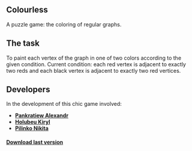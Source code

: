 Colourless
--------------------
A puzzle game: the coloring of regular graphs.

The task
--------------------
To paint each vertex of the graph in one of two colors according to the given condition.
Current condition: each red vertex is adjacent to exactly two reds and each black vertex is adjacent to exactly two red vertices.

Developers
--------------------
In the development of this chic game involved:
+ [**Pankratiew Alexandr**](https://vk.com/sasha_pankratiew)
+ [**Holubeu Kiryl**](https://vk.com/smertowing)
+ [**Pilinko Nikita**](https://vk.com/mineralsfree)

#### [Download last version](https://github.com/N1ghtF1re/Colourless/releases/tag/v0.11)
